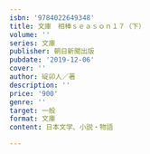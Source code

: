 ```yaml
---
isbn: '9784022649348'
title: 文庫　相棒ｓｅａｓｏｎ１７（下）
volume: ''
series: 文庫
publisher: 朝日新聞出版
pubdate: '2019-12-06'
cover: ''
author: 碇卯人／著
description: ''
price: '900'
genre: ''
target: 一般
format: 文庫
content: 日本文学、小説・物語

---
```

